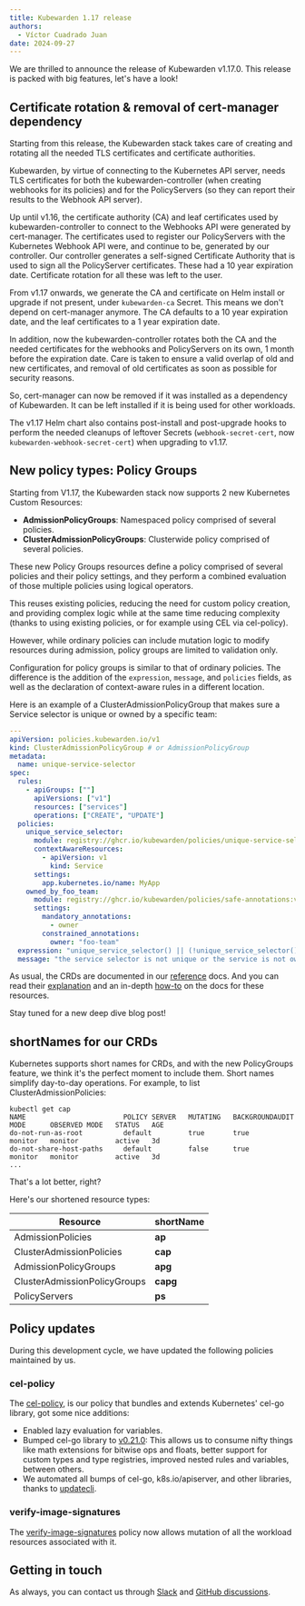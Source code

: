 ```yaml
---
title: Kubewarden 1.17 release
authors:
  - Víctor Cuadrado Juan
date: 2024-09-27
---
```


We are thrilled to announce the release of Kubewarden v1.17.0. This release is
packed with big features, let's have a look!

## Certificate rotation & removal of cert-manager dependency

Starting from this release, the Kubewarden stack takes care of creating and
rotating all the needed TLS certificates and certificate authorities.

Kubewarden, by virtue of connecting to the Kubernetes API server, needs TLS
certificates for both the kubewarden-controller (when creating webhooks for its
policies) and for the PolicyServers (so they can report their results to the
Webhook API server).

Up until v1.16, the certificate authority (CA) and leaf certificates used by
kubewarden-controller to connect to the Webhooks API were generated by
cert-manager.
The certificates used to register our PolicyServers with the Kubernetes Webhook
API were, and continue to be, generated by our controller. Our controller
generates a self-signed Certificate Authority that is used to sign all the
PolicyServer certificates. These had a 10 year expiration date. Certificate rotation
for all these was left to the user.

From v1.17 onwards, we generate the CA and certificate on Helm install or
upgrade if not present, under `kubewarden-ca` Secret. This means we don't
depend on cert-manager anymore. The CA defaults to a 10 year expiration date,
and the leaf certificates to a 1 year expiration date.

In addition, now the kubewarden-controller rotates both the CA and the needed
certificates for the webhooks and PolicyServers on its own, 1 month before the
expiration date. Care is taken to ensure a valid overlap of old and new
certificates, and removal of old certificates as soon as possible for security
reasons.

So, cert-manager can now be removed if it was installed as a dependency of
Kubewarden. It can be left installed if it is being used for other workloads.

The v1.17 Helm chart also contains post-install and post-upgrade hooks to
perform the needed cleanups of leftover Secrets (`webhook-secret-cert`, now
`kubewarden-webhook-secret-cert`) when upgrading to v1.17.

## New policy types: Policy Groups

Starting from V1.17, the Kubewarden stack now supports 2 new Kubernetes Custom
Resources:

- **AdmissionPolicyGroups**: Namespaced policy comprised of several policies.
- **ClusterAdmissionPolicyGroups**: Clusterwide policy comprised of several policies.

These new Policy Groups resources define a policy comprised of several policies and
their policy settings, and they perform a combined evaluation of those multiple
policies using logical operators.

This reuses existing policies, reducing the need for custom policy creation,
and providing complex logic while at the same time reducing complexity (thanks
to using existing policies, or for example using CEL via cel-policy).

However, while ordinary policies can include mutation logic to modify resources
during admission, policy groups are limited to validation only.

Configuration for policy groups is similar to that of ordinary policies. The
difference is the addition of the `expression`, `message`, and `policies` fields, as
well as the declaration of context-aware rules in a different location.

Here is an example of a ClusterAdmissionPolicyGroup that makes sure a Service
selector is unique or owned by a specific team:

```yaml
---
apiVersion: policies.kubewarden.io/v1
kind: ClusterAdmissionPolicyGroup # or AdmissionPolicyGroup
metadata:
  name: unique-service-selector
spec:
  rules:
    - apiGroups: [""]
      apiVersions: ["v1"]
      resources: ["services"]
      operations: ["CREATE", "UPDATE"]
  policies:
    unique_service_selector:
      module: registry://ghcr.io/kubewarden/policies/unique-service-selector-policy:v0.1.0
      contextAwareResources:
        - apiVersion: v1
          kind: Service
      settings:
        app.kubernetes.io/name: MyApp
    owned_by_foo_team:
      module: registry://ghcr.io/kubewarden/policies/safe-annotations:v0.2.9
      settings:
        mandatory_annotations:
          - owner
        constrained_annotations:
          owner: "foo-team"
  expression: "unique_service_selector() || (!unique_service_selector() && owned_by_foo_team())"
  message: "the service selector is not unique or the service is not owned by the foo team"
```

As usual, the CRDs are documented in our
[reference](https://docs.kubewarden.io/reference/CRDs#resource-types) docs. And
you can read their
[explanation](https://docs.kubewarden.io/explanations/policy-groups) and an
in-depth [how-to](https://docs.kubewarden.io/next/howtos/policy-groups) on the
docs for these resources.

Stay tuned for a new deep dive blog post!

## shortNames for our CRDs

Kubernetes supports short names for CRDs, and with the new PolicyGroups
feature, we think it's the perfect moment to include them. Short names simplify
day-to-day operations. For example, to list ClusterAdmissionPolicies:

```
kubectl get cap
NAME                        POLICY SERVER   MUTATING   BACKGROUNDAUDIT   MODE      OBSERVED MODE   STATUS   AGE
do-not-run-as-root          default         true       true              monitor   monitor         active   3d
do-not-share-host-paths     default         false      true              monitor   monitor         active   3d
...
```

That's a lot better, right?

Here's our shortened resource types:

| Resource                     | shortName |
| ---------------------------- | --------- |
| AdmissionPolicies            | **ap**    |
| ClusterAdmissionPolicies     | **cap**   |
| AdmissionPolicyGroups        | **apg**   |
| ClusterAdmissionPolicyGroups | **capg**  |
| PolicyServers                | **ps**    |

## Policy updates

During this development cycle, we have updated the following policies maintained by us.

### cel-policy

The [cel-policy](https://artifacthub.io/packages/kubewarden/cel-policy/cel-policy),
is our policy that bundles and extends Kubernetes' cel-go library, got some nice
additions:

- Enabled lazy evaluation for variables.
- Bumped cel-go library to [v0.21.0](https://github.com/google/cel-go/releases/tag/v0.21.0):
  This allows us to consume nifty things like math extensions for bitwise ops
  and floats, better support for custom types and type registries, improved
  nested rules and variables, between others.
- We automated all bumps of cel-go, k8s.io/apiserver, and other libraries,
  thanks to [updatecli](https://www.updatecli.io/).

### verify-image-signatures

The [verify-image-signatures](https://artifacthub.io/packages/kubewarden/verify-image-signatures/verify-image-signatures)
policy now allows mutation of all the workload resources associated with it.

## Getting in touch

As always, you can contact us through [Slack](https://kubernetes.slack.com/?redir=%2Fmessages%2Fkubewarden) and
[GitHub discussions](https://github.com/orgs/kubewarden/discussions).

